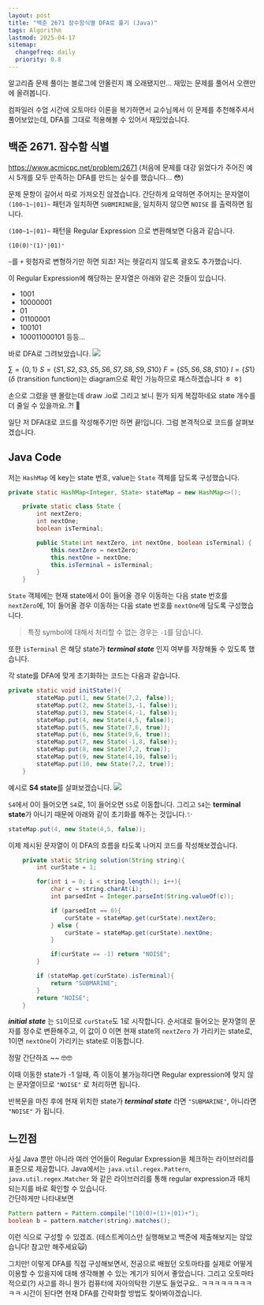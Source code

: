 ```yaml
---
layout: post
title: "백준 2671 잠수함식별 DFA로 풀기 (Java)"
tags: Algorithm
lastmod: 2025-04-17
sitemap:
  changefreq: daily
  priority: 0.8
---
```


알고리즘 문제 풀이는 블로그에 안올린지 꽤 오래됐지만... 재밌는 문제를 풀어서 오랜만에 올려봅니다.

컴파일러 수업 시간에 오토마타 이론을 복기하면서 교수님께서 이 문제를 추천해주셔서 풀어보았는데, DFA를 그대로 적용해볼 수 있어서 재밌었습니다.

## 백준 2671. 잠수함 식별

https://www.acmicpc.net/problem/2671
(처음에 문제를 대강 읽었다가 주어진 예시 5개를 모두 만족하는 DFA를 만드는 실수를 했습니다... 😳)

문제 문항이 길어서 따로 가져오진 않겠습니다. 간단하게 요약하면 주어지는 문자열이 `(100~1~|01)~` 패턴과 일치하면 `SUBMIRINE`을, 일치하지 않으면 `NOISE` 를 출력하면 됩니다.

`(100~1~|01)~` 패턴을 Regular Expression 으로 변환해보면 다음과 같습니다.

```
(10(0)⁺(1)⁺|01)⁺
```

`~`를 `+` 윗첨자로 변형하기만 하면 되죠! 저는 헷갈리지 않도록 괄호도 추가했습니다.

이 Regular Expression에 해당하는 문자열은 아래와 같은 것들이 있습니다.

- 1001
- 10000001
- 01
- 01100001
- 100101
- 100011000101
  등등...

바로 DFA로 그려보았습니다.
![](https://velog.velcdn.com/images/adorableco/post/525f7852-bfa7-4362-9eea-73759d5f7b91/image.png)

$\sum =\{0, 1\}$
$S = \{S1, S2, S3, S5, S6, S7, S8, S9, S10\}$
$F = \{S5, S6, S8, S10\}$
$I = \{S1\}$
($\delta$ (transition function)는 diagram으로 확인 가능하므로 패스하겠습니다 ㅎ ㅎ)

손으로 그렸을 땐 몰랐는데 draw .io로 그리고 보니 뭔가 되게 복잡하네요 state 개수를 더 줄일 수 있을까요..?! 🧐

일단 저 DFA대로 코드를 작성해주기만 하면 끝!입니다. 그럼 본격적으로 코드를 살펴보겠습니다.

## Java Code

저는 `HashMap` 에 key는 state 번호, value는 `State` 객체를 담도록 구성했습니다.

```java
private static HashMap<Integer, State> stateMap = new HashMap<>();

    private static class State {
        int nextZero;
        int nextOne;
        boolean isTerminal;

        public State(int nextZero, int nextOne, boolean isTerminal) {
            this.nextZero = nextZero;
            this.nextOne = nextOne;
            this.isTerminal = isTerminal;
        }
    }
```

`State` 객체에는 현재 state에서 0이 들어올 경우 이동하는 다음 state 번호를 `nextZero`에, 1이 들어올 경우 이동하는 다음 state 번호를 `nextOne`에 담도록 구성했습니다.

> 특정 symbol에 대해서 처리할 수 없는 경우는 `-1`를 담습니다.

또한 `isTerminal` 은 해당 state가 _**terminal state**_ 인지 여부를 저장해둘 수 있도록 했습니다.

각 state를 DFA에 맞게 초기화하는 코드는 다음과 같습니다.

```java
private static void initState(){
        stateMap.put(1, new State(7,2, false));
        stateMap.put(2, new State(3,-1, false));
        stateMap.put(3, new State(4,-1, false));
        stateMap.put(4, new State(4,5, false));
        stateMap.put(5, new State(7,6, true));
        stateMap.put(6, new State(9,6, true));
        stateMap.put(7, new State(-1,8, false));
        stateMap.put(8, new State(7,2, true));
        stateMap.put(9, new State(4,10, false));
        stateMap.put(10, new State(7,2, true));
    }
```

예시로 **S4 state**를 살펴보겠습니다.
![](https://velog.velcdn.com/images/adorableco/post/b1f1aa96-df71-42df-8b4a-3b8dd2aaf636/image.png)

`S4`에서 0이 들어오면 `S4`로, 1이 들어오면 `S5`로 이동합니다. 그리고 `S4`는 **terminal state**가 아니기 때문에 아래와 같이 초기화를 해주는 것입니다.✨

```java
stateMap.put(4, new State(4,5, false));
```

이제 제시된 문자열이 이 DFA의 흐름을 타도록 나머지 코드를 작성해보겠습니다.

```java
    private static String solution(String string){
        int curState = 1;

        for(int i = 0; i < string.length(); i++){
            char c = string.charAt(i);
            int parsedInt = Integer.parseInt(String.valueOf(c));

            if (parsedInt == 0){
                curState = stateMap.get(curState).nextZero;
            } else {
                curState = stateMap.get(curState).nextOne;
            }

            if(curState == -1) return "NOISE";
        }

        if (stateMap.get(curState).isTerminal){
            return "SUBMARINE";
        }
        return "NOISE";
    }
```

_**initial state**_ 는 `S1`이므로 `curState`도 1로 시작합니다.
순서대로 들어오는 문자열의 문자를 정수로 변환해주고, 이 값이 0 이면 현재 state의 `nextZero` 가 가리키는 state로, 1이면 `nextOne`이 가리키는 state로 이동합니다.

정말 간단하죠 ~~ 🤓🤓

이때 이동한 state가 -1 일때, 즉 이동이 불가능하다면 Regular expression에 맞지 않는 문자열이므로 `"NOISE"` 로 처리하면 됩니다.

반복문을 마친 후에 현재 위치한 state가 _**terminal state**_ 라면 `"SUBMARINE"`, 아니라면 `"NOISE"` 가 됩니다.

## 느낀점

사실 Java 뿐만 아니라 여러 언어들이 Regular Expression을 체크하는 라이브러리를 표준으로 제공합니다.
Java에서는 `java.util.regex.Pattern`, `java.util.regex.Matcher` 와 같은 라이브러리를 통해 regular expression과 매치되는지를 바로 확인할 수 있습니다.  
간단하게만 나타내보면

```java
Pattern pattern = Pattern.compile("(10(0)+(1)+|01)+");
boolean b = pattern.matcher(string).matches();
```

이런 식으로 구성할 수 있겠죠. (테스트케이스만 실행해보고 백준에 제출해보지는 않았습니다! 참고만 해주세요🙀)

그치만! 이렇게 DFA를 직접 구성해보면서, 전공으로 배웠던 오토마타를 실제로 어떻게 이용할 수 있을지에 대해 생각해볼 수 있는 계기가 되어서 좋았습니다.
그리고 오토마타적으로(?) 사고를 하니 뭔가 컴퓨터에 자아의탁한 기분도 들었구요.. ㅋㅋㅋㅋㅋㅋㅋㅋㅋㅋ 시간이 된다면 현재 DFA를 간략화할 방법도 찾아봐야겠습니다.
